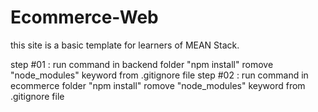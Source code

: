 # Ecommerce-Web
this site is a basic template for learners of MEAN Stack.

step #01 :
run command in backend folder "npm install"
romove "node_modules" keyword from .gitignore file
step #02 :
run command in ecommerce folder "npm install"
romove "node_modules" keyword from .gitignore file
